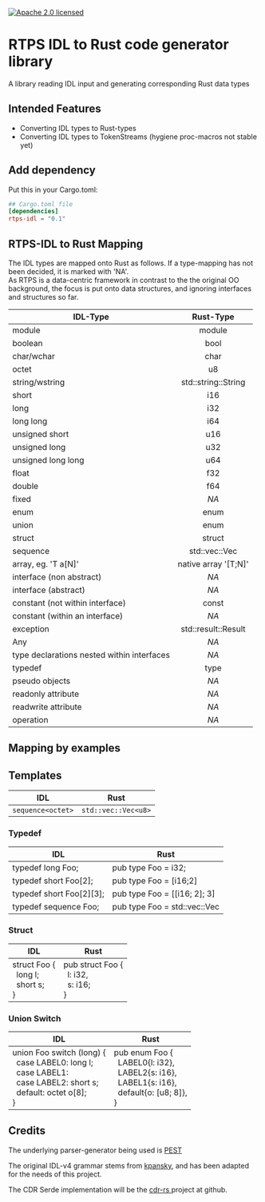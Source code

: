 [![Apache 2.0 licensed][licence-badge]][licence-url]
# RTPS IDL to Rust code generator library

A library reading IDL input and generating corresponding Rust data types

## Intended Features
* Converting IDL types to Rust-types
* Converting IDL types to TokenStreams (hygiene proc-macros not stable yet)

## Add dependency
Put this in your Cargo.toml:
```toml
## Cargo.toml file
[dependencies]
rtps-idl = "0.1"
```

## RTPS-IDL to Rust Mapping
The IDL types are mapped onto Rust as follows. 
If a type-mapping has not been decided, it is marked with 'NA'.  
As RTPS is a data-centric framework in contrast to 
the the original OO background, the focus is put onto data structures, and ignoring interfaces and structures so far.

|  IDL-Type  | Rust-Type |
| ------------- |:-------------:| 
| module     | module | 
| boolean      | bool      | 
| char/wchar | char      | 
| octet | u8  | 
| string/wstring    | std::string::String  | 
| short | i16  | 
| long |  i32 | 
| long long | i64  | 
| unsigned short | u16  | 
| unsigned long |  u32 | 
| unsigned long long | u64  | 
| float | f32  | 
| double | f64  | 
| fixed  |  _NA_ | 
| enum | enum  | 
| union  | enum  | 
| struct | struct  | 
| sequence | std::vec::Vec  | 
| array, eg. 'T a[N]' | native array '[T;N]'  | 
| interface (non abstract) |  _NA_  | 
| interface (abstract) |  _NA_   | 
| constant (not within interface) | const  | 
| constant (within an interface)   |  _NA_    | 
| exception |  std::result::Result   | 
| Any | _NA_   | 
| type declarations nested within interfaces  | _NA_   | 
| typedef | type  | 
| pseudo objects  | _NA_  | 
| readonly attribute | _NA_  | 
| readwrite attribute |  _NA_   | 
| operation |  _NA_  | 

## Mapping by examples

## Templates

| IDL | Rust |
| ----- | ----- |
| `sequence<octet>` | `std::vec::Vec<u8>` |

### Typedef

| IDL | Rust |
| ----- | ----- |
| typedef long Foo; | pub type Foo = i32; |
| typedef short Foo[2]; | pub type Foo = [i16;2] |
| typedef short Foo[2][3]; | pub type Foo = [[i16; 2]; 3] |
| typedef sequence<octet> Foo; | pub type Foo = std::vec::Vec<u8> |


### Struct

| IDL | Rust |
| ----- | ----- |
| struct Foo {<br>&ensp;long l;<br>&ensp;short s;<br>} | pub struct Foo {<br>&ensp;l: i32,<br>&ensp;s: i16;<br>} |

### Union Switch

| IDL | Rust |
| ----- | ----- |
| union Foo switch (long) {<br>&ensp;case LABEL0: long l;<br>&ensp;case LABEL1:<br>&ensp;case LABEL2: short s;<br>&ensp;default: octet o[8];<br>} | pub enum Foo {<br>&ensp;LABEL0{l: i32},<br>&ensp;LABEL2{s: i16},<br>&ensp;LABEL1{s: i16},<br>&ensp;default{o: [u8; 8]},<br>}  |


## Credits
The underlying parser-generator  being used is [PEST][pest-url]

The original IDL-v4 grammar stems from [kpansky][idl-v4-grammar-url], and has been adapted for the needs of this project.

The CDR Serde implementation will be the  [cdr-rs
][cdr-rs-url] project at github.

[licence-badge]: https://img.shields.io/badge/License-Apache%202.0-blue.svg
[licence-url]: LICENSE.md
[pest-url]: https://pest.rs/
[idl-v4-grammar-url]: https://github.com/kpansky
[cdr-rs-url]: https://github.com/hrektts/cdr-rs